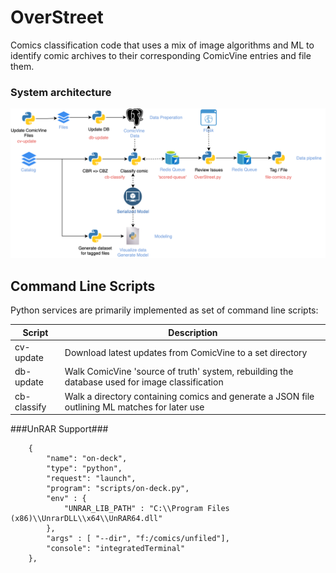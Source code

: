 # OverStreet


Comics classification code that uses a mix of image algorithms and ML to identify comic archives to their corresponding ComicVine entries and file them.

### System architecture

![Data Pipeline](/diagrams/data-pipeline.png)



## Command Line Scripts

Python services are primarily implemented as set of command line scripts:

| Script   | Description                                       |
|-------------|------------------------------------------------------------------------------------------------|
| cv-update   | Download latest updates from ComicVine to a set directory                                      | 
| db-update   | Walk ComicVine 'source of truth' system, rebuilding the database used for image classification | 
| cb-classify | Walk a directory containing comics and generate a JSON file outlining ML matches for later use | 


###UnRAR Support###

```
    {
        "name": "on-deck",
        "type": "python",
        "request": "launch",
        "program": "scripts/on-deck.py",
        "env" : {
            "UNRAR_LIB_PATH" : "C:\\Program Files (x86)\\UnrarDLL\\x64\\UnRAR64.dll"
        },
        "args" : [ "--dir", "f:/comics/unfiled"],
        "console": "integratedTerminal"
    },
```
